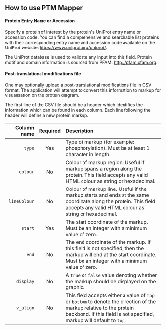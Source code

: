 ## How to use PTM Mapper

#### Protein Entry Name or Accession

Specify a protein of interest by the protein's UniProt entry name or accession code. You can find a comprehensive and searchable list proteins with their corresponding entry name and accession code available on the UniProt website: https://www.uniprot.org/uniprot/.

The UniProt database is used to validate any input into this field. Protein motif and domain information is sourced from PFAM: http://pfam.xfam.org.

#### Post-translational modifications file

One may optionally upload a post-translational modifications file in CSV format. The application will attempt to convert this information to markup for visualisation on the protein diagram.

The first line of the CSV file should be a header which identifies the information which can be found in each column. Each line following the header will define a new protein markup.

|Column name|Required|Description|
|-:|:-:|:-|
|`type`|Yes|Type of markup (for example: phosphorylation). Must be at least 1 character in length.|
|`colour`|No|Colour of markup region. Useful if markup spans a region along the protein. This field accepts any valid HTML colour as string or hexadecimal.|
|`lineColour`|No|Colour of markup line. Useful if the markup starts and ends at the same coordinate along the protein. This field accepts any valid HTML colour as string or hexadecimal.|
|`start`|Yes|The start coordinate of the markup. Must be an integer with a minimum value of zero.|
|`end`|No|The end coordinate of the markup. If this field is not specified, then the markup will end at the start coordinate. Must be an integer with a minimum value of zero.|
|`display`|No|A `true` or `false` value denoting whether the markup should be displayed on the graphic.|
|`v_align`|No|This field accepts either a value of `top` or `bottom` to denote the direction of the markup relative to the protein backbond. If this field is not specified, markup will default to `top`.|
